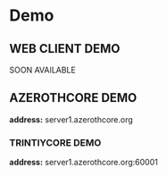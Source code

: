 # Demo

## WEB CLIENT DEMO

SOON AVAILABLE


## AZEROTHCORE DEMO

**address:** server1.azerothcore.org




### TRINTIYCORE DEMO

**address:** server1.azerothcore.org:60001
